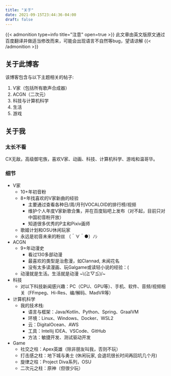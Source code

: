 ```yaml
---
title: "关于"
date: 2021-09-15T23:44:36-04:00
draft: false
---
```


{{< admonition type=info title="注意" open=true >}}
此文章由英文版原文通过百度翻译并做适当修改而来，可能会出现语言不自然等bug，望请谅解
{{< /admonition >}}

## 关于此博客

该博客包含与以下主题相关的帖子:

1. V家（包括所有歌声合成器）
2. ACGN（二次元）
3. 科技与计算机科学
4. 生活
5. 游戏

## 关于我

### 太长不看

CX无敌，高级御宅族，喜欢V家、动画、科技、计算机科学、游戏和温哥华。

### 细节

- V家
  - 10+年初音粉
  - 8+年找喜欢的V家新曲的经验
    - 主要通过查看各种日/周/月刊VOCALOID的排行榜/视频
    - 维护个人年度V家新歌合集，并在百度贴吧上发布（对不起，目前只对中国初音粉开放）
    - 知道很多优秀的P主和Pixiv画师
  - 歌姬计划和OSU休闲玩家
  - 永远是初音未来的粉丝 （＾∀＾●）ﾉｼ
- ACGN
  - 9+年动漫史
    - 看过130多部动漫
    - 最喜欢的类型是治愈漫，如Clannad, 未闻花名
    - 没有太多读漫画、玩Galgame或读轻小说的经验：(
  - 动漫就是生活。生活就是动漫 ~\\(≧▽≦)/~
- 科技
  - 对以下科技新闻感兴趣：PC（CPU、GPU等）、手机、软件、音频/视频相关（FFmpeg、Hi-Res、编/解码、MadVR等）
- 计算机科学
  - 我的技术栈:
    - 语言与框架：Java/Kotlin、Python、Spring、GraalVM
    - 环境：Linux、Windows、Docker、WSL2
    - 云：DigitalOcean、AWS
    - 工具：Intellij IDEA、VSCode、GitHub
    - 方法：敏捷开发、测试驱动开发
- Game
  - 社交之柱：Apex英雄（除非朋友叫我，否则不玩）
  - 打击感之柱：地下城与勇士 (休闲玩家, 会退坑很长时间再回坑几个月)
  - 旋律之柱：Project Diva系列，OSU
  - 二次元之柱：原神（但很少玩）
